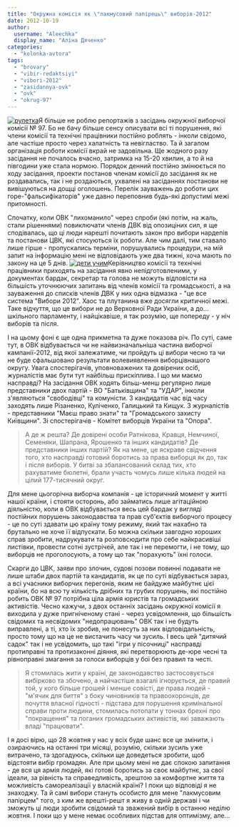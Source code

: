 ```yaml
---
title: "Окружна комісія як \"лакмусовий папірець\" виборів-2012"
date: 2012-10-19
author: 
  username: "Aleechka"
  display_name: "Аліна Дяченко"
categories: 
  - "kolonka-avtora"
tags: 
  - "brovary"
  - "vibir-redaktsiyi"
  - "vibori-2012"
  - "zasidannya-ovk"
  - "ovk"
  - "okrug-97"
---
```


[![](https://mpz.brovary.org/wp-content/uploads/2012/10/ruletka.jpg "рулетка")](https://mpz.brovary.org/wp-content/uploads/2012/10/ruletka.jpg)Я більше не роблю репортажів з засідань окружної виборчої комісії № 97. Бо не бачу більше сенсу описувати всі ті порушення, які члени комісії та технічні працівники постійно роблять - інколи свідомо, але частіше просто через халатність та невігластво. Та й загалом організація роботи комісії вкрай не задовільна. Ще жодного разу засідання не почалось вчасно, затримка на 15-20 хвилин, а то й на півгодини уже стала нормою. Порядок денний постійно змінюється по ходу засідання, проекти постанов членам комісії до засідання як не роздавались, так і не роздаються, ухвалені на засіданнях постанови не вивішуються на дощці оголошень. Перелік зауважень до роботи цих горе-"фальсифікаторів" уже давно переповнив будь-які допустимі межі притомності.

Спочатку, коли ОВК "лихоманило" через спроби (які потім, на жаль, стали рішеннями) повиключати членів ДВК від опозиціних сил, я ще сподівалась, що ці люди нарешті почитають закон про вибори нардепів та постанови ЦВК, які стосуються їх роботи. Але чим далі, тим ставало лише гірше - пропускались терміни, порушувались процедури, на мій запит на інформацію мені не відповідають уже два тижні, хоча мають по закону на це 5 днів. [![](https://mpz.brovary.org/wp-content/uploads/2012/10/deti-uchim.jpg "дети учим")](https://mpz.brovary.org/wp-content/uploads/2012/10/deti-uchim.jpg)Керівництво комісії та технічні працівники приходять на засідання явно непідготовленими, у документах бардак, секретар та голова не можуть відповісти на більшість уточнюючих запитань від членів комісії та громадськості, а на зауваження до списків членів ДВК у них одна відмазка - "це все система "Вибори 2012". Хаос та плутанина вже досягли критичної межі. Таке відчуття, що це вибори не до Верховної Ради України, а до... шкільного парламенту, і найцікавіше, я так розумію, ще попереду - у ніч виборів та після.

І на цьому фоні є ще одна прикметна та дуже показова річ. По суті, саме тут, в ОВК відбувається чи не найвизначальніша частина виборчої кампанії-2012, від якої залежатиме, чи пройдуть ці вибори чесно та чи не буде сфальшовано результати волевиявлення виборцівнашого округу. Увага спостерігачів, уповноважених та довірених осіб, журналістів має бути тут найбільш прискіплива. І що ми маємо насправді? На засідання ОВК ходять більш-менш регулярно лише представники двох партій - ВО "Батьківщина" та "УДАР", інколи з'являються "свободівці" та комуністи. З кандидатів час від часу заходять лише Різаненко, Куліченко, Галицький та Кищук. З журналістів - представники "Маєш право знати" та "Громадського захисту Київщини". Зі спостерігачів - Комітет виборців України та "Опора".

> А де ж решта? Де довірені особи Ратнікова, Кравця, Немчиної, Семеняки, Шапрана, Ярошенко та інших кандидатів? Де представники інших партій? Як на мене, це яскраве свідчення того, хто насправді готовий боротись за права виборця як до, так і після виборів. У битві за збалансований склад тих, хто рахуватиме бюлетні, брали участь чомусь лише кілька людей на цілий 177-тисячний округ.

Для мене цьогорічна виборча компанія - це історичний момент у житті нашої країни, і стояти осторонь, або займатись лише агітаційною діяльністю, коли в ОВК відбувається весь цей бардак у вигляді постійних порушень законодавства та прав суб'єктів виборчого процесу - це по суті здавати цю країну тому режиму, який так нахабно та брутально не хоче її відпускати. Бо можна скільки завгодно хороших справ зробити, надрукувати та розповсюдити про себе найкрасивіші листівки, провести сотні зустрічей, але так і не перемогти, і не тому, що виборців не проголосують, а тому що так "порахують" їхні голоси.

Скарги до ЦВК, заяви про злочин, судові позови повинні подавати не лише штаби двох партій та кандидатів, як це по суті відбувається зараз, а всі учасники виборчих перегонів, яким не байдуже майбутнє цієї країни, бо на всю ту кількість дрібних та грубих порушень, які постійно робить ОВК № 97 потрібна ціла армія юристів та громадських активістів. Чесно кажучи, з двох останніх засідань окружної комісії я виходила у дуже пригніченому стані - через усвідомлення, що більшість свідомих та несвідомих "недопрацювань" ОВК так і не будуть виправлені, а ті, хто їх зробив, не понесуть за них відповідальність, просто тому що на це не вистачить часу чи зусиль. І весь цей "дитячий садок" так і не усвідомить, що такі "ігри у пісочниці" насправді протиправні та протизаконні діяння, які перетворюють де-юре чесні та рівноправні змагання за голоси виборців у бої без правил та честі.

> Я стомилась жити у країні, де законодавство застосовується вибірково та збочено, а найчастіше взагалі ігнорується, де правий той, у кого більше грошей і менше совісті, де права людей - "м'ячик для биття" з боку чиновників та правоохоронців, де почуття власної гідності - підстава для порушення кримінальної справи проти людини, стомилась потопати у тоннах брехні про "покращення" та поганих громадських активістів, які заважають владі "працювати".

І я досі вірю, що 28 жовтня у нас у всіх буде шанс все це змінити, і озираючись на останні три місяці, розумію, скільки зусиль уже витрачено, та здогадуюсь, скільки ще доведеться зробити, щоб відстояти вибір громадян. Але при цьому мені не дає спокою запитання - де вся ця армія людей, які готові боротись за своє майбутнє, за свої ідеали, за рівність та справедливість, зрештою за комфортне життя та можливість самореалізації у власній країні? І поки що відповіді я не знаходжу. Та й самі вибори стануть особисто для мене "лакмусовим папірцем" того, з ким же врешті-решт я живу в одній державі і чи зможуть ці люди зробити свідомий та зважений вибір в останню неділю жовтня. І поки що у мене немає особливих підстав для оптимізму, але...
